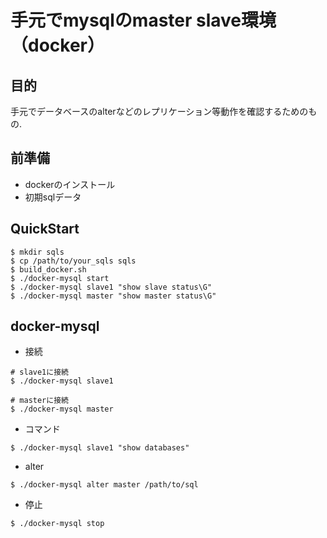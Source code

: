# 手元でmysqlのmaster slave環境（docker）
## 目的
手元でデータベースのalterなどのレプリケーション等動作を確認するためのもの.

## 前準備
- dockerのインストール
- 初期sqlデータ

## QuickStart

```
$ mkdir sqls
$ cp /path/to/your_sqls sqls
$ build_docker.sh
$ ./docker-mysql start
$ ./docker-mysql slave1 "show slave status\G"
$ ./docker-mysql master "show master status\G"
```

## docker-mysql

- 接続
```
# slave1に接続
$ ./docker-mysql slave1

# masterに接続
$ ./docker-mysql master
```

- コマンド
```
$ ./docker-mysql slave1 "show databases"
```

- alter
```
$ ./docker-mysql alter master /path/to/sql
```

- 停止
```
$ ./docker-mysql stop
```
